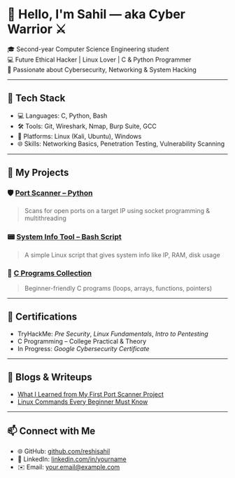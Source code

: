 # 👋 Hello, I'm Sahil — aka Cyber Warrior ⚔️

🎓 Second-year Computer Science Engineering student  
💻 Future Ethical Hacker | Linux Lover | C & Python Programmer  
🚀 Passionate about Cybersecurity, Networking & System Hacking

---

## 🔧 Tech Stack

- 💻 Languages: C, Python, Bash
- 🛠 Tools: Git, Wireshark, Nmap, Burp Suite, GCC
- 🐧 Platforms: Linux (Kali, Ubuntu), Windows
- 🌐 Skills: Networking Basics, Penetration Testing, Vulnerability Scanning

---

## 📂 My Projects

### 🛡️ [Port Scanner – Python](https://github.com/yourusername/port-scanner)
> Scans for open ports on a target IP using socket programming & multithreading

### 📟 [System Info Tool – Bash Script](https://github.com/yourusername/system-info-tool)
> A simple Linux script that gives system info like IP, RAM, disk usage

### 🧠 [C Programs Collection](https://github.com/yourusername/c-programs)
> Beginner-friendly C programs (loops, arrays, functions, pointers)

---

## 📜 Certifications

- TryHackMe: *Pre Security*, *Linux Fundamentals*, *Intro to Pentesting*
- C Programming – College Practical & Theory
- In Progress: *Google Cybersecurity Certificate*

---

## 📝 Blogs & Writeups

- [What I Learned from My First Port Scanner Project](#)
- [Linux Commands Every Beginner Must Know](#)

---

## 📫 Connect with Me

- 🌐 GitHub: [github.com/reshisahil](https://github.com/reshisahil)
- 💼 LinkedIn: [linkedin.com/in/yourname](#)
- ✉️ Email: your.email@example.com
